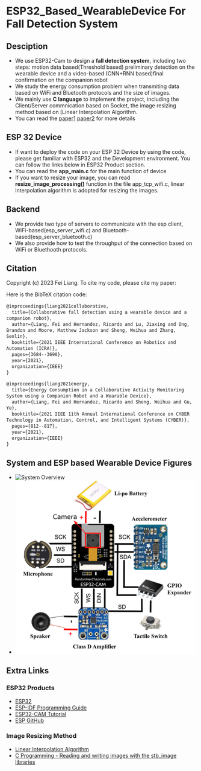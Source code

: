 # ESP32_Based_WearableDevice For Fall Detection System
## Desciption
- We use ESP32-Cam to design a **fall detection system**, including two steps: motion data based(Threshold based) preliminary detection on the wearable device and a video-based (CNN+RNN based)final confirmation on the companion robot
- We study the energy consumption problem when transmiting data based on WiFi and Bluetooth protocols and the size of images.
- We mainly use **C language** to implement the project, including the Client/Server commnication based on Socket, the image resizing method based on [Linear Interpolation Algorithm.
- You can read the [paper1](https://ieeexplore.ieee.org/stamp/stamp.jsp?tp=&arnumber=9561323) [paper2](https://ieeexplore.ieee.org/stamp/stamp.jsp?tp=&arnumber=9588164)  for more details 
  
## ESP 32 Device
- If want to deploy the code on your ESP 32 Device by using the code, please get familiar with ESP32 and the Development environment. You can follow the links below in ESP32 Product section.
- You can read the **app_main.c** for the main function of device
- If you want to resize your image, you can read **resize_image_processing()** function in the file app_tcp_wifi.c, linear interpolation algorithm is adopted for resizing the images.

## Backend
- We provide two type of servers to communicate with the esp client, WiFi-based(esp_server_wifi.c) and Bluetooth-based(esp_server_bluetooth.c)
- We also provide how to test the throughput of the connection based on WiFi or Bluethooth protocols.


## Citation

Copyright (c) 2023 Fei Liang. To cite my code, please cite my paper:

Here is the BibTeX citation code: 
```
@inproceedings{liang2021collaborative,
  title={Collaborative fall detection using a wearable device and a companion robot},
  author={Liang, Fei and Hernandez, Ricardo and Lu, Jiaxing and Ong, Brandon and Moore, Matthew Jackson and Sheng, Weihua and Zhang, Senlin},
  booktitle={2021 IEEE International Conference on Robotics and Automation (ICRA)},
  pages={3684--3690},
  year={2021},
  organization={IEEE}
}
```

```
@inproceedings{liang2021energy,
  title={Energy Consumption in a Collaborative Activity Monitoring System using a Companion Robot and a Wearable Device},
  author={Liang, Fei and Hernandez, Ricardo and Sheng, Weihua and Gu, Ye},
  booktitle={2021 IEEE 11th Annual International Conference on CYBER Technology in Automation, Control, and Intelligent Systems (CYBER)},
  pages={812--817},
  year={2021},
  organization={IEEE}
}
```

## System and ESP based Wearable Device Figures
- ![System Overview](https://github.com/RoboticsAndCloud/ESP32_Based_WearableDevice_Project/blob/main/ESP32_Device_Code/WearableDeviceSoftArchFood.png)
- ![Circuit](https://github.com/RoboticsAndCloud/ESP32_Based_WearableDevice/blob/main/ESP32_Device_Code/esp_circuit.png)

## Extra Links

### ESP32 Products
- [ESP32](https://www.espressif.com/en/products/socs/esp32)
- [ESP-IDF Programming Guide](https://docs.espressif.com/projects/esp-idf/en/release-v4.0/get-started/index.html)
- [ESP32-CAM Tutorial](https://lastminuteengineers.com/getting-started-with-esp32-cam/)
- [ESP GitHub](https://github.com/espressif)

### Image Resizing Method
- [Linear Interpolation Algorithm ](https://www.sciencedirect.com/topics/engineering/bilinear-interpolation)
- [C Programming - Reading and writing images with the stb_image libraries](https://solarianprogrammer.com/2019/06/10/c-programming-reading-writing-images-stb_image-libraries/)
